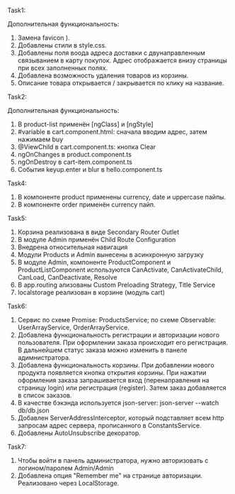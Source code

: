 Task1:

Дополнительная функциональность:

1. Замена favicon ).
2. Добавлены стили в style.css.
3. Добавлены поля воода адреса доставки с двунаправленным связыванием в карту покупок. Адрес отображается внизу страницы при всех заполненных полях.
4. Добавлена возможность удаления товаров из корзины.
5. Описание товара открывается / закрывается по клику на название.



Task2:

Дополнительная функциональность:

1. В product-list применён [ngClass] и [ngStyle]
2. #variable в cart.component.html: сначала вводим адрес, затем нажимаем buy
3. @ViewChild в cart.component.ts: кнопка Clear
4. ngOnChanges в product.component.ts
5. ngOnDestroy в cart-item.component.ts
6. События keyup.enter и blur в hello.component.ts



Task4:

1. В компоненте product применены currency, date и uppercase пайпы.
2. В компоненте order применён currency пайп.



Task5:

1. Корзина реализована в виде Secondary Router Outlet
2. В модуле Admin применён Child Route Configuration
3. Внедрена относительная навигация
4. Модули Products и Admin вынесены в асинхронную загрузку
5. В модуле Admin, компоненте ProductComponent и ProductListComponent используются CanActivate, CanActivateChild, CanLoad, CanDeactivate, Resolve
6. В app.routing ализованы Custom Preloading Strategy, Title Service
7. localstorage реализован в корзине (модуль cart)



Task6:

1. Сервис по схеме Promise: ProductsService; по схеме Observable: UserArrayService, OrderArrayService.
2. Добавлена функциональность регистрации и авторизации нового пользователя. При оформлении заказа происходит его регистрация.
   В дальнейшем статус заказа можно изменить в панеле адимнистратора.
3. Добавлена функциональность корзины. При добавлении нового продукта появляется кнопка открытия корзины. При нажатии оформления заказа
   запрашивается вход (перенаправления на страницу login) или регистрация (register). Затем заказ добавляется в список заказов.
4. В качестве бэкэнда используется json-server: json-server --watch db/db.json
5. Добавлен ServerAddressInterceptor, который подставляет всем http запросам адрес сервера, прописанного в ConstantsService.
6. Добавлены AutoUnsubscribe декоратор.



Task7:

1. Чтобы войти в панель администратора, нужно авторизовать с логином/паролем Admin/Admin
2. Добавлена опция "Remember me" на странице авторизации. Реализовано через LocalStorage.